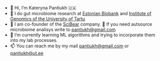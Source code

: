 - 👋 Hi, I’m Kateryna Pantiukh 🇺🇦
- 🦠 I do gut microbiome research at [Estonian Biobank](biobank.ee) and [Institute of Genomics of the University of Tartu](https://genomics.ut.ee/en)
- 🧬 I am co-founder of the [SciBear](https://sci-bear.com) company. 👀 If you need autsource microbiome analisys write to pantiukh@gmail.com
- 🌱 I’m currently learning ML algorithms and trying to incorporate them into my lab processes.
- 📫 You can reach me by my mail pantiukh@gmail.com or pantiukh@ut.ee

<!---
Chartiza/Chartiza is a ✨ special ✨ repository because its `README.md` (this file) appears on your GitHub profile.
You can click the Preview link to take a look at your changes.
--->
